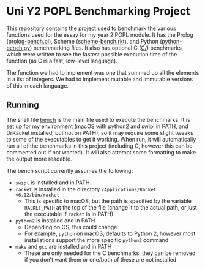# Uni Y2 POPL Benchmarking Project
This repository contains the project used to benchmark the various functions used for the essay for my year 2 POPL module. It has the Prolog ([prolog-bench.pl](prolog-bench.pl)), Scheme ([scheme-bench.rkt](scheme-bench.rkt)), and Python ([python-bench.py](python-bench.py)) benchmarking files. It also has optional C ([C/](C)) benchmarks, which were written to see the fastest possible execution time of the function (as C is a fast, low-level language).

The function we had to implement was one that summed up all the elements in a list of integers. We had to implement mutable and immutable versions of this in each language.

## Running
The shell file [bench](bench) is the main file used to execute the benchmarks. It is set up for my environment (macOS with python2 and swipl in PATH, and DrRacket installed, but not on PATH), so it may require some slight tweaks to some of the executables to get it working. When run, it will automatically run all of the benchmarks in this project (including C, however this can be commented out if not wanted). It will also attempt some formatting to make the output more readable.

The bench script currently assumes the following:

- `swipl` is installed and in PATH
- `racket` is installed in the directory `/Applications/Racket v6.12/bin/racket`
  - This is specific to macOS, but the path is specified by the variable `RACKET_PATH` at the top of the file (change it to the actual path, or just the executable if `racket` is in PATH)
- `python2` is installed and in PATH
  - Depending on OS, this could change
  - For example, `python` on macOS, defaults to Python 2, however most installations support the more specific `python2` command
- `make` and `gcc` are installed and in PATH
  - These are only needed for the C benchmarks, they can be removed if you don't want them or one/both of these are not installed

